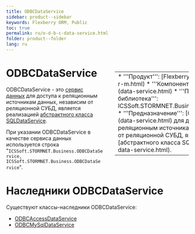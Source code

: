 ```yaml
---
title: ODBCDataService
sidebar: product--sidebar
keywords: Flexberry ORM, Public
toc: true
permalink: ru/o-d-b-c-data-service.html
folder: product--folder
lang: ru
---
```


<div style="margin:5px; padding-left:28px; float:right; width:40%; outline:1px solid white;">
<br>
<table border="0" width="100%" bgcolor="#6495ED">
<tbody><tr><td bgcolor="#FFFFFF">
* '''Продукт''': [Flexberry ORM](flexberry-o-r-m.html)
* '''Компонент''': [Сервис данных](data-service.html)
* '''Программная библиотека''': ICSSoft.STORMNET.Business.ODBCDataService
* '''Предназначение''': [Сервис данных](data-service.html) для доступа к реляционным источникам данных, независим от реляционной СУБД, является реализацией [абстрактного класса SQLDataService](s-q-l-data-service.html).
</td>
</tr></tbody></table></a>
</div>

# ODBCDataService
ODBCDataService - это [сервис данных](data-service.html) для доступа к реляционным источникам данных, независим от реляционной СУБД, является реализацией [абстрактного класса SQLDataService](s-q-l-data-service.html).

При указании ODBCDataService в качестве сервиса данных используется строка "`ICSSoft.STORMNET.Business.ODBCDataService, ICSSoft.STORMNET.Business.ODBCDataService`".

# Наследники ODBCDataService
Существуют классы-наследники ODBCDataService:
* [ODBCAccessDataService](o-d-b-c-access-data-service.html)
* [ODBCMySqlDataService](o-d-b-c-my-sql-data-service.html)
